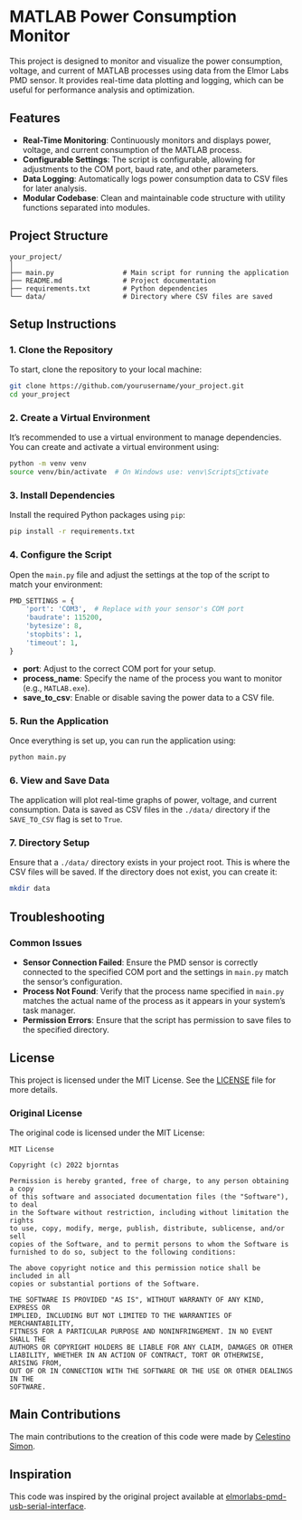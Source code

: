 
# MATLAB Power Consumption Monitor

This project is designed to monitor and visualize the power consumption, voltage, and current of MATLAB processes using data from the Elmor Labs PMD sensor. It provides real-time data plotting and logging, which can be useful for performance analysis and optimization.

## Features

- **Real-Time Monitoring**: Continuously monitors and displays power, voltage, and current consumption of the MATLAB process.
- **Configurable Settings**: The script is configurable, allowing for adjustments to the COM port, baud rate, and other parameters.
- **Data Logging**: Automatically logs power consumption data to CSV files for later analysis.
- **Modular Codebase**: Clean and maintainable code structure with utility functions separated into modules.

## Project Structure

```
your_project/
│
├── main.py                 # Main script for running the application
├── README.md               # Project documentation
├── requirements.txt        # Python dependencies
└── data/                   # Directory where CSV files are saved
```

## Setup Instructions

### 1. Clone the Repository

To start, clone the repository to your local machine:

```bash
git clone https://github.com/yourusername/your_project.git
cd your_project
```

### 2. Create a Virtual Environment

It’s recommended to use a virtual environment to manage dependencies. You can create and activate a virtual environment using:

```bash
python -m venv venv
source venv/bin/activate  # On Windows use: venv\Scriptsctivate
```

### 3. Install Dependencies

Install the required Python packages using `pip`:

```bash
pip install -r requirements.txt
```

### 4. Configure the Script

Open the `main.py` file and adjust the settings at the top of the script to match your environment:

```python
PMD_SETTINGS = {
    'port': 'COM3',  # Replace with your sensor's COM port
    'baudrate': 115200,
    'bytesize': 8,
    'stopbits': 1,
    'timeout': 1,
}
```

- **port**: Adjust to the correct COM port for your setup.
- **process_name**: Specify the name of the process you want to monitor (e.g., `MATLAB.exe`).
- **save_to_csv**: Enable or disable saving the power data to a CSV file.

### 5. Run the Application

Once everything is set up, you can run the application using:

```bash
python main.py
```

### 6. View and Save Data

The application will plot real-time graphs of power, voltage, and current consumption. Data is saved as CSV files in the `./data/` directory if the `SAVE_TO_CSV` flag is set to `True`.

### 7. Directory Setup

Ensure that a `./data/` directory exists in your project root. This is where the CSV files will be saved. If the directory does not exist, you can create it:

```bash
mkdir data
```

## Troubleshooting

### Common Issues

- **Sensor Connection Failed**: Ensure the PMD sensor is correctly connected to the specified COM port and the settings in `main.py` match the sensor’s configuration.
- **Process Not Found**: Verify that the process name specified in `main.py` matches the actual name of the process as it appears in your system’s task manager.
- **Permission Errors**: Ensure that the script has permission to save files to the specified directory.

## License

This project is licensed under the MIT License. See the [LICENSE](LICENSE) file for more details.

### Original License

The original code is licensed under the MIT License:

```
MIT License

Copyright (c) 2022 bjorntas

Permission is hereby granted, free of charge, to any person obtaining a copy
of this software and associated documentation files (the "Software"), to deal
in the Software without restriction, including without limitation the rights
to use, copy, modify, merge, publish, distribute, sublicense, and/or sell
copies of the Software, and to permit persons to whom the Software is
furnished to do so, subject to the following conditions:

The above copyright notice and this permission notice shall be included in all
copies or substantial portions of the Software.

THE SOFTWARE IS PROVIDED "AS IS", WITHOUT WARRANTY OF ANY KIND, EXPRESS OR
IMPLIED, INCLUDING BUT NOT LIMITED TO THE WARRANTIES OF MERCHANTABILITY,
FITNESS FOR A PARTICULAR PURPOSE AND NONINFRINGEMENT. IN NO EVENT SHALL THE
AUTHORS OR COPYRIGHT HOLDERS BE LIABLE FOR ANY CLAIM, DAMAGES OR OTHER
LIABILITY, WHETHER IN AN ACTION OF CONTRACT, TORT OR OTHERWISE, ARISING FROM,
OUT OF OR IN CONNECTION WITH THE SOFTWARE OR THE USE OR OTHER DEALINGS IN THE
SOFTWARE.
```

## Main Contributions
The main contributions to the creation of this code were made by [Celestino Simon](https://github.com/CSimon369).

## Inspiration

This code was inspired by the original project available at [elmorlabs-pmd-usb-serial-interface](https://github.com/bjorntas/elmorlabs-pmd-usb-serial-interface).
